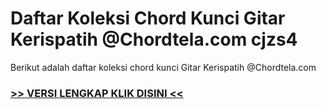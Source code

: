 
 # Daftar Koleksi Chord  Kunci Gitar Kerispatih @Chordtela.com cjzs4


Berikut adalah daftar koleksi chord  kunci Gitar Kerispatih @Chordtela.com

###  <a href="https://shortlighzx.web.app?sq=Daftar Koleksi Chord  Kunci Gitar Kerispatih @Chordtela.com"> >> VERSI LENGKAP KLIK DISINI << </a>
